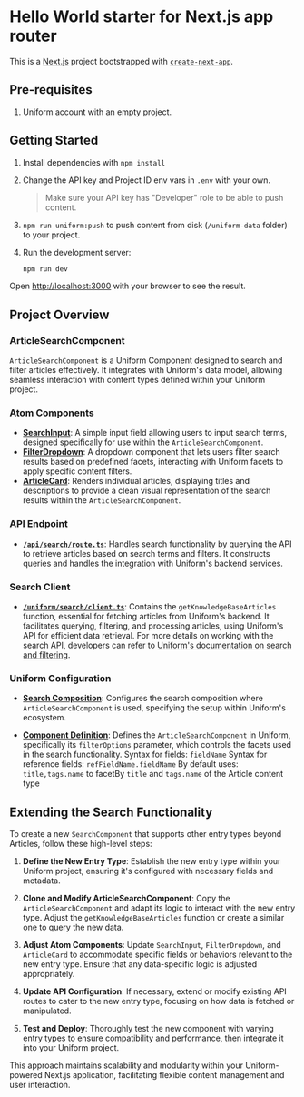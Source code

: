 # Hello World starter for Next.js app router

This is a [Next.js](https://nextjs.org/) project bootstrapped with [`create-next-app`](https://github.com/vercel/next.js/tree/canary/packages/create-next-app).

## Pre-requisites

1. Uniform account with an empty project.

## Getting Started

1. Install dependencies with `npm install`
1. Change the API key and Project ID env vars in `.env` with your own.
    > Make sure your API key has "Developer" role to be able to push content.
2. `npm run uniform:push` to push content from disk (`/uniform-data` folder) to your project. 
3. Run the development server:

    ```bash
    npm run dev
    ```

Open [http://localhost:3000](http://localhost:3000) with your browser to see the result.

## Project Overview

### ArticleSearchComponent

`ArticleSearchComponent` is a Uniform Component designed to search and filter articles effectively. It integrates with Uniform's data model, allowing seamless interaction with content types defined within your Uniform project.

### Atom Components

- **[SearchInput](https://github.com/ArtemNizelnyk/uniform-search-playground/blob/main/nextjs-app-router/components/Search/SearchInput/index.tsx)**: A simple input field allowing users to input search terms, designed specifically for use within the `ArticleSearchComponent`.
- **[FilterDropdown](https://github.com/ArtemNizelnyk/uniform-search-playground/blob/main/nextjs-app-router/components/FilterDropdown/index.tsx)**: A dropdown component that lets users filter search results based on predefined facets, interacting with Uniform facets to apply specific content filters.
- **[ArticleCard](https://github.com/ArtemNizelnyk/uniform-search-playground/blob/main/nextjs-app-router/components/Search/ArticleCard/index.tsx)**: Renders individual articles, displaying titles and descriptions to provide a clean visual representation of the search results within the `ArticleSearchComponent`.

### API Endpoint

- **[`/api/search/route.ts`](https://github.com/ArtemNizelnyk/uniform-search-playground/blob/main/nextjs-app-router/api/search/route.ts)**: Handles search functionality by querying the API to retrieve articles based on search terms and filters. It constructs queries and handles the integration with Uniform's backend services.

### Search Client

- **[`/uniform/search/client.ts`](https://github.com/ArtemNizelnyk/uniform-search-playground/blob/main/nextjs-app-router/uniform/search/client.ts)**: Contains the `getKnowledgeBaseArticles` function, essential for fetching articles from Uniform's backend. It facilitates querying, filtering, and processing articles, using Uniform's API for efficient data retrieval. For more details on working with the search API, developers can refer to [Uniform's documentation on search and filtering](https://docs.uniform.app/docs/knowledge-base/search-and-filtering).

### Uniform Configuration

- **[Search Composition](https://github.com/ArtemNizelnyk/uniform-search-playground/blob/main/nextjs-app-router/uniform-data/composition/f6d9bd25-296d-4c1c-9a8a-139911cbd165.yaml)**: Configures the search composition where `ArticleSearchComponent` is used, specifying the setup within Uniform's ecosystem.
  
- **[Component Definition](https://github.com/ArtemNizelnyk/uniform-search-playground/blob/main/nextjs-app-router/uniform-data/component/articleSearchComponent.yaml)**: Defines the `ArticleSearchComponent` in Uniform, specifically its `filterOptions` parameter, which controls the facets used in the search functionality. 
Syntax for fields: `fieldName` 
Syntax for reference fields: `refFieldName.fieldName` 
By default uses: `title,tags.name` to facetBy `title` and `tags.name` of the Article content type

## Extending the Search Functionality

To create a new `SearchComponent` that supports other entry types beyond Articles, follow these high-level steps:

1. **Define the New Entry Type**: Establish the new entry type within your Uniform project, ensuring it's configured with necessary fields and metadata.

2. **Clone and Modify ArticleSearchComponent**: Copy the `ArticleSearchComponent` and adapt its logic to interact with the new entry type. Adjust the `getKnowledgeBaseArticles` function or create a similar one to query the new data.

3. **Adjust Atom Components**: Update `SearchInput`, `FilterDropdown`, and `ArticleCard` to accommodate specific fields or behaviors relevant to the new entry type. Ensure that any data-specific logic is adjusted appropriately.

4. **Update API Configuration**: If necessary, extend or modify existing API routes to cater to the new entry type, focusing on how data is fetched or manipulated.

5. **Test and Deploy**: Thoroughly test the new component with varying entry types to ensure compatibility and performance, then integrate it into your Uniform project.

This approach maintains scalability and modularity within your Uniform-powered Next.js application, facilitating flexible content management and user interaction.
